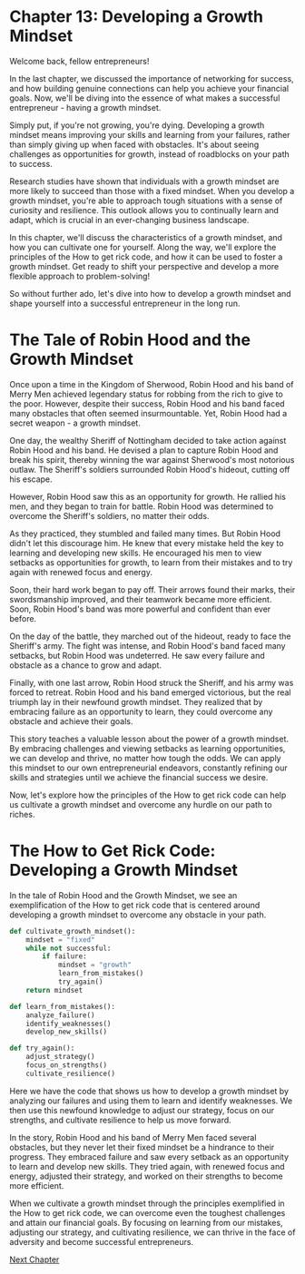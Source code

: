 # Chapter 13: Developing a Growth Mindset

Welcome back, fellow entrepreneurs! 

In the last chapter, we discussed the importance of networking for success, and how building genuine connections can help you achieve your financial goals. Now, we'll be diving into the essence of what makes a successful entrepreneur - having a growth mindset.

Simply put, if you're not growing, you're dying. Developing a growth mindset means improving your skills and learning from your failures, rather than simply giving up when faced with obstacles. It's about seeing challenges as opportunities for growth, instead of roadblocks on your path to success.

Research studies have shown that individuals with a growth mindset are more likely to succeed than those with a fixed mindset. When you develop a growth mindset, you're able to approach tough situations with a sense of curiosity and resilience. This outlook allows you to continually learn and adapt, which is crucial in an ever-changing business landscape.

In this chapter, we'll discuss the characteristics of a growth mindset, and how you can cultivate one for yourself. Along the way, we'll explore the principles of the How to get rick code, and how it can be used to foster a growth mindset. Get ready to shift your perspective and develop a more flexible approach to problem-solving!

So without further ado, let's dive into how to develop a growth mindset and shape yourself into a successful entrepreneur in the long run.
# The Tale of Robin Hood and the Growth Mindset

Once upon a time in the Kingdom of Sherwood, Robin Hood and his band of Merry Men achieved legendary status for robbing from the rich to give to the poor. However, despite their success, Robin Hood and his band faced many obstacles that often seemed insurmountable. Yet, Robin Hood had a secret weapon - a growth mindset.

One day, the wealthy Sheriff of Nottingham decided to take action against Robin Hood and his band. He devised a plan to capture Robin Hood and break his spirit, thereby winning the war against Sherwood's most notorious outlaw. The Sheriff's soldiers surrounded Robin Hood's hideout, cutting off his escape.

However, Robin Hood saw this as an opportunity for growth. He rallied his men, and they began to train for battle. Robin Hood was determined to overcome the Sheriff's soldiers, no matter their odds.

As they practiced, they stumbled and failed many times. But Robin Hood didn't let this discourage him. He knew that every mistake held the key to learning and developing new skills. He encouraged his men to view setbacks as opportunities for growth, to learn from their mistakes and to try again with renewed focus and energy.

Soon, their hard work began to pay off. Their arrows found their marks, their swordsmanship improved, and their teamwork became more efficient. Soon, Robin Hood's band was more powerful and confident than ever before.

On the day of the battle, they marched out of the hideout, ready to face the Sheriff's army. The fight was intense, and Robin Hood's band faced many setbacks, but Robin Hood was undeterred. He saw every failure and obstacle as a chance to grow and adapt.

Finally, with one last arrow, Robin Hood struck the Sheriff, and his army was forced to retreat. Robin Hood and his band emerged victorious, but the real triumph lay in their newfound growth mindset. They realized that by embracing failure as an opportunity to learn, they could overcome any obstacle and achieve their goals.

This story teaches a valuable lesson about the power of a growth mindset. By embracing challenges and viewing setbacks as learning opportunities, we can develop and thrive, no matter how tough the odds. We can apply this mindset to our own entrepreneurial endeavors, constantly refining our skills and strategies until we achieve the financial success we desire.

Now, let's explore how the principles of the How to get rick code can help us cultivate a growth mindset and overcome any hurdle on our path to riches.
# The How to Get Rick Code: Developing a Growth Mindset

In the tale of Robin Hood and the Growth Mindset, we see an exemplification of the How to get rick code that is centered around developing a growth mindset to overcome any obstacle in your path.

```python
def cultivate_growth_mindset():
    mindset = "fixed"
    while not successful:
        if failure:
            mindset = "growth"
            learn_from_mistakes()
            try_again()
    return mindset

def learn_from_mistakes():
    analyze_failure()
    identify_weaknesses()
    develop_new_skills()

def try_again():
    adjust_strategy()
    focus_on_strengths()
    cultivate_resilience()
```

Here we have the code that shows us how to develop a growth mindset by analyzing our failures and using them to learn and identify weaknesses. We then use this newfound knowledge to adjust our strategy, focus on our strengths, and cultivate resilience to help us move forward.

In the story, Robin Hood and his band of Merry Men faced several obstacles, but they never let their fixed mindset be a hindrance to their progress. They embraced failure and saw every setback as an opportunity to learn and develop new skills. They tried again, with renewed focus and energy, adjusted their strategy, and worked on their strengths to become more efficient.

When we cultivate a growth mindset through the principles exemplified in the How to get rick code, we can overcome even the toughest challenges and attain our financial goals. By focusing on learning from our mistakes, adjusting our strategy, and cultivating resilience, we can thrive in the face of adversity and become successful entrepreneurs.


[Next Chapter](14_Chapter14.md)